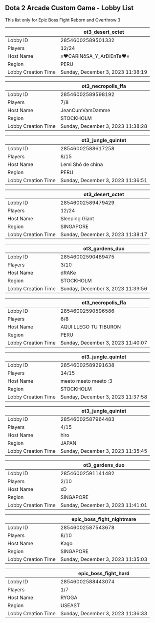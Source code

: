 ## Dota 2 Arcade Custom Game - Lobby List

This list only for Epic Boss Fight Reborn and Overthrow 3

|  | ot3_desert_octet |
| ------ | ------ |
| Lobby ID | 28546002589501332 |
| Players | 12/24 |
| Host Name | »♥CARiNôSA_Y_ArDiEnTe♥« |
| Region | PERU |
| Lobby Creation Time | Sunday, December 3, 2023 11:38:19 |


|  | ot3_necropolis_ffa |
| ------ | ------ |
| Lobby ID | 28546002589598192 |
| Players | 7/8 |
| Host Name | JeanCumVamDamme |
| Region | STOCKHOLM |
| Lobby Creation Time | Sunday, December 3, 2023 11:38:28 |


|  | ot3_jungle_quintet |
| ------ | ------ |
| Lobby ID | 28546002588617258 |
| Players | 8/15 |
| Host Name | Lemi Shó de china |
| Region | PERU |
| Lobby Creation Time | Sunday, December 3, 2023 11:36:51 |


|  | ot3_desert_octet |
| ------ | ------ |
| Lobby ID | 28546002589479429 |
| Players | 12/24 |
| Host Name | Sleeping Giant |
| Region | SINGAPORE |
| Lobby Creation Time | Sunday, December 3, 2023 11:38:17 |


|  | ot3_gardens_duo |
| ------ | ------ |
| Lobby ID | 28546002590489475 |
| Players | 3/10 |
| Host Name | dRAKe |
| Region | STOCKHOLM |
| Lobby Creation Time | Sunday, December 3, 2023 11:39:56 |


|  | ot3_necropolis_ffa |
| ------ | ------ |
| Lobby ID | 28546002590596586 |
| Players | 6/8 |
| Host Name | AQUI LLEGO TU TIBURON |
| Region | PERU |
| Lobby Creation Time | Sunday, December 3, 2023 11:40:07 |


|  | ot3_jungle_quintet |
| ------ | ------ |
| Lobby ID | 28546002589291638 |
| Players | 14/15 |
| Host Name | meeto meeto meeto :3 |
| Region | STOCKHOLM |
| Lobby Creation Time | Sunday, December 3, 2023 11:37:58 |


|  | ot3_jungle_quintet |
| ------ | ------ |
| Lobby ID | 28546002587964483 |
| Players | 4/15 |
| Host Name | hiro |
| Region | JAPAN |
| Lobby Creation Time | Sunday, December 3, 2023 11:35:45 |


|  | ot3_gardens_duo |
| ------ | ------ |
| Lobby ID | 28546002591141482 |
| Players | 2/10 |
| Host Name | xD |
| Region | SINGAPORE |
| Lobby Creation Time | Sunday, December 3, 2023 11:41:01 |


|  | epic_boss_fight_nightmare |
| ------ | ------ |
| Lobby ID | 28546002587543678 |
| Players | 8/10 |
| Host Name | Kago |
| Region | SINGAPORE |
| Lobby Creation Time | Sunday, December 3, 2023 11:35:03 |


|  | epic_boss_fight_hard |
| ------ | ------ |
| Lobby ID | 28546002588443074 |
| Players | 1/7 |
| Host Name | RYOGA |
| Region | USEAST |
| Lobby Creation Time | Sunday, December 3, 2023 11:36:33 |


